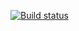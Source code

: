 [![Build status](https://ci.appveyor.com/api/projects/status/wjo8od66toxbui43?svg=true)](https://ci.appveyor.com/project/Mary-Kalugina/nicknames)
